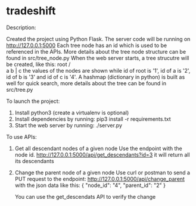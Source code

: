 # tradeshift
Description:

Created the project using Python Flask. The server code will be running on http://127.0.0.1:5000
Each tree node has an id which is used to be referenced in the APIs. More details about the tree node structure can be found in src/tree_node.py
When the web server starts, a tree strucutre will be created, like this:
         root
        /    \
       a      b
       |
       c
the values of the nodes are shown while id of root is '1', id of a is '2', id of b is '3' and id of c is '4'. 
A hashmap (dictionary in python) is built as well for quick search, more details about the tree can be found in src/tree.py

To launch the project:

1. Install python3 (create a virtualenv is optional)
2. Install dependencies by running: 
      pip3 install -r requirements.txt
3. Start the web server by running: 
      ./server.py

To use APIs:
1. Get all descendant nodes of a given node
    Use the endpoint with the node id. http://127.0.0.1:5000/api/get_descendants?id=3
    it will return all its descendants

2. Change the parent node of a given node
    Use curl or postman to send a PUT request to the endpoint: http://127.0.0.1:5000/api/change_parent
    with the json data like this: {
      "node_id": "4",
      "parent_id": "2"
    }
    
    You can use the get_descendats API to verify the change
